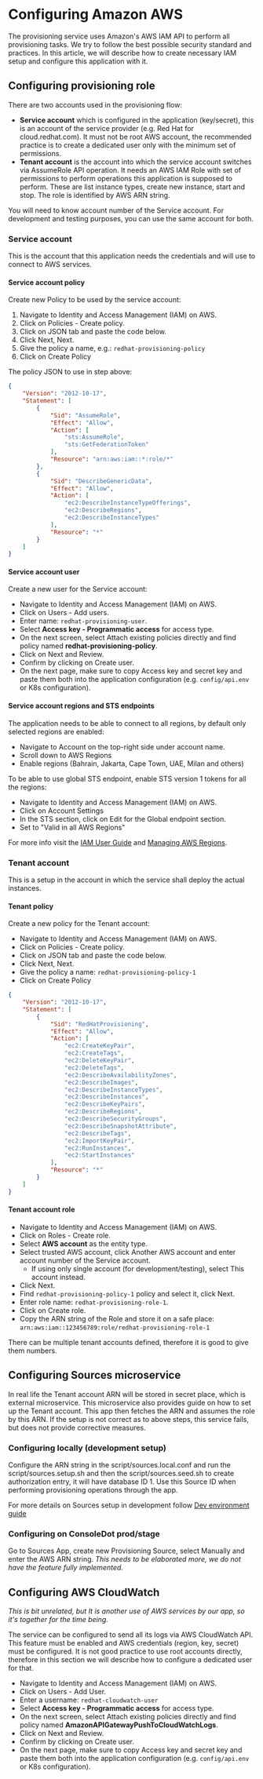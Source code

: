 # Configuring Amazon AWS

The provisioning service uses Amazon's AWS IAM API to perform all provisioning tasks.
We try to follow the best possible security standard and practices.
In this article, we will describe how to create necessary IAM setup and configure this application with it.

## Configuring provisioning role

There are two accounts used in the provisioning flow:

* **Service account** which is configured in the application (key/secret), this is an account of the service provider (e.g. Red Hat for cloud.redhat.com). 
    It must not be root AWS account, the recommended practice is to create a dedicated user only with the minimum set of permissions.
* **Tenant account** is the account into which the service account switches via AssumeRole API operation.
    It needs an AWS IAM Role with set of permissions to perform operations this application is supposed to perform.
    These are list instance types, create new instance, start and stop. The role is identified by AWS ARN string.

You will need to know account number of the Service account.
For development and testing purposes, you can use the same account for both.

### Service account

This is the account that this application needs the credentials and will use to connect to AWS services.

#### Service account policy

Create new Policy to be used by the service account:

1. Navigate to Identity and Access Management (IAM) on AWS.
2. Click on Policies - Create policy.
3. Click on JSON tab and paste the code below.
4. Click Next, Next.
5. Give the policy a name, e.g.: `redhat-provisioning-policy`
6. Click on Create Policy

The policy JSON to use in step above:
```json
{
    "Version": "2012-10-17",
    "Statement": [
        {
            "Sid": "AssumeRole",
            "Effect": "Allow",
            "Action": [
                "sts:AssumeRole",
                "sts:GetFederationToken"
            ],
            "Resource": "arn:aws:iam::*:role/*"
        },
        {
            "Sid": "DescribeGenericData",
            "Effect": "Allow",
            "Action": [
                "ec2:DescribeInstanceTypeOfferings",
                "ec2:DescribeRegions",
                "ec2:DescribeInstanceTypes"
            ],
            "Resource": "*"
        }
    ]
}
```

#### Service account user

Create a new user for the Service account:

* Navigate to Identity and Access Management (IAM) on AWS.
* Click on Users - Add users.
* Enter name: `redhat-provisioning-user`.
* Select **Access key - Programmatic access** for access type.
* On the next screen, select Attach existing policies directly and find policy named **redhat-provisioning-policy**.
* Click on Next and Review.
* Confirm by clicking on Create user.
* On the next page, make sure to copy Access key and secret key and paste them both into the application configuration (e.g. `config/api.env` or K8s configuration).

#### Service account regions and STS endpoints

The application needs to be able to connect to all regions, by default only selected regions are enabled:

* Navigate to Account on the top-right side under account name.
* Scroll down to AWS Regions
* Enable regions (Bahrain, Jakarta, Cape Town, UAE, Milan and others)

To be able to use global STS endpoint, enable STS version 1 tokens for all the regions:

* Navigate to Identity and Access Management (IAM) on AWS.
* Click on Account Settings
* In the STS section, click on Edit for the Global endpoint section.
* Set to "Valid in all AWS Regions"

For more info visit the [IAM User Guide](https://docs.aws.amazon.com/IAM/latest/UserGuide/id_credentials_temp_enable-regions.html#sts-regions-manage-tokens) and [Managing AWS Regions](https://docs.aws.amazon.com/general/latest/gr/rande-manage.html).

### Tenant account

This is a setup in the account in which the service shall deploy the actual instances.

#### Tenant policy

Create a new policy for the Tenant account:

* Navigate to Identity and Access Management (IAM) on AWS.
* Click on Policies - Create policy.
* Click on JSON tab and paste the code below.
* Click Next, Next.
* Give the policy a name: `redhat-provisioning-policy-1`
* Click on Create Policy

```json
{
    "Version": "2012-10-17",
    "Statement": [
        {
            "Sid": "RedHatProvisioning",
            "Effect": "Allow",
            "Action": [
                "ec2:CreateKeyPair",
                "ec2:CreateTags",
                "ec2:DeleteKeyPair",
                "ec2:DeleteTags",
                "ec2:DescribeAvailabilityZones",
                "ec2:DescribeImages",
                "ec2:DescribeInstanceTypes",
                "ec2:DescribeInstances",
                "ec2:DescribeKeyPairs",
                "ec2:DescribeRegions",
                "ec2:DescribeSecurityGroups",
                "ec2:DescribeSnapshotAttribute",
                "ec2:DescribeTags",
                "ec2:ImportKeyPair",
                "ec2:RunInstances",
                "ec2:StartInstances"
            ],
            "Resource": "*"
        }
    ]
}
```

#### Tenant account role

* Navigate to Identity and Access Management (IAM) on AWS.
* Click on Roles - Create role.
* Select **AWS account** as the entity type.
* Select trusted AWS account, click Another AWS account and enter account number of the Service account.
  * If using only single account (for development/testing), select This account instead.
* Click Next.
* Find `redhat-provisioning-policy-1` policy and select it, click Next.
* Enter role name: `redhat-provisioning-role-1`.
* Click on Create role.
* Copy the ARN string of the Role and store it on a safe place: `arn:aws:iam::123456789:role/redhat-provisioning-role-1`

There can be multiple tenant accounts defined, therefore it is good to give them numbers.

## Configuring Sources microservice

In real life the Tenant account ARN will be stored in secret place, which is external microservice.
This microservice also provides guide on how to set up the Tenant account.
This app then fetches the ARN and assumes the role by this ARN.
If the setup is not correct as to above steps, this service fails, but does not provide corrective measures.

### Configuring locally (development setup)

Configure the ARN string in the script/sources.local.conf and run the script/sources.setup.sh and then the script/sources.seed.sh to create authorization entry, it will have database ID 1.
Use this Source ID when performing provisioning operations through the app.

For more details on Sources setup in development follow [Dev environment guide](dev-environment.md#Sources)

### Configuring on ConsoleDot prod/stage

Go to Sources App, create new Provisioning Source, select Manually and enter the AWS ARN string. _This needs to be elaborated more, we do not have the feature fully implemented._

## Configuring AWS CloudWatch

*This is bit unrelated, but It is another use of AWS services by our app, so it's together for the time being.*

The service can be configured to send all its logs via AWS CloudWatch API. This feature must be enabled and AWS credentials (region, key, secret) must be configured. It is not good practice to use root accounts directly, therefore in this section we will describe how to configure a dedicated user for that.

* Navigate to Identity and Access Management (IAM) on AWS.
* Click on Users - Add User.
* Enter a username: `redhat-cloudwatch-user`
* Select **Access key - Programmatic access** for access type.
* On the next screen, select Attach existing policies directly and find policy named **AmazonAPIGatewayPushToCloudWatchLogs**.
* Click on Next and Review.
* Confirm by clicking on Create user.
* On the next page, make sure to copy Access key and secret key and paste them both into the application configuration (e.g. `config/api.env` or K8s configuration).


